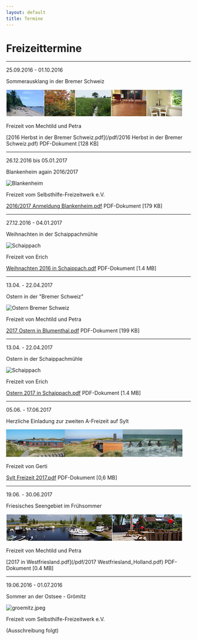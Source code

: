 ```yaml
---
layout: default
title: Termine
---
```

# Freizeittermine

-------------------------------------------------------------------

25.09.2016 - 01.10.2016

Sommerausklang in der Bremer Schweiz

![Leiste_Herbst_Bremen](/images/Leiste_Herbst_Bremen.jpg)

Freizeit von Mechtild und Petra

[2016 Herbst in der Bremer Schweiz.pdf](/pdf/2016 Herbst in der Bremer Schweiz.pdf)
PDF-Dokument [128 KB]

-------------------------------------------------------------------

26.12.2016 bis 05.01.2017

Blankenheim again 2016/2017

![Blankenheim](/images/blankenheim.jpeg)

Freizeit vom Selbsthilfe-Freizeitwerk e.V.

[2016/2017 Anmeldung Blankenheim.pdf](/pdf/2016_Blankenheim.pdf)
PDF-Dokument [179 KB]

-------------------------------------------------------------------

27.12.2016 - 04.01.2017

Weihnachten in der Schaippachmühle

![Schaippach](/images/schaippach.jpeg)

Freizeit von Erich

[Weihnachten 2016 in Schaippach.pdf](/pdf/Weihnachten_2016_in_Schaippach.pdf)
PDF-Dokument [1.4 MB]

-------------------------------------------------------------------

13.04. - 22.04.2017

Ostern in der "Bremer Schweiz"

![Ostern Bremer Schweiz](/images/bremen.jpeg)

Freizeit von Mechtild und Petra

[2017 Ostern in Blumenthal.pdf](/pdf/2017OsterninBlumenthal.pdf)
PDF-Dokument [199 KB]

--------------------------------------------------------------------

13.04. - 22.04.2017

Ostern in der Schaippachmühle

![Schaippach](/images/schaippach.jpeg)

Freizeit von Erich

[Ostern 2017 in Schaippach.pdf](/pdf/Ostern_2017_in_Schaippach.pdf)
PDF-Dokument [1.4 MB]

---------------------------------------------------------------------
05.06. - 17.06.2017

Herzliche Einladung zur zweiten A-Freizeit auf Sylt  

![Sylt](/images/leiste-sylt-2.png)

Freizeit von Gerti

[Sylt Freizeit 2017.pdf](/pdf/Sylt_Freizeit_2017_Adresse_anonym.pdf)
PDF-Dokument [0,6 MB]

---------------------------------------------------------------------

19.06. - 30.06.2017

Friesisches Seengebiet im Frühsommer

![Leiste_Friesland](/images/Leiste_Friesland.jpg)

Freizeit von Mechtild und Petra

[2017 in Westfriesland.pdf](/pdf/2017 Westfriesland_Holland.pdf)
PDF-Dokument [0.4 MB]

---------------------------------------------------------------------

19.06.2016 - 01.07.2016

Sommer an der Ostsee - Grömitz

![groemitz.jpeg](/images/groemitz.jpeg)

Freizeit vom Selbsthilfe-Freizeitwerk e.V.

(Ausschreibung folgt)
